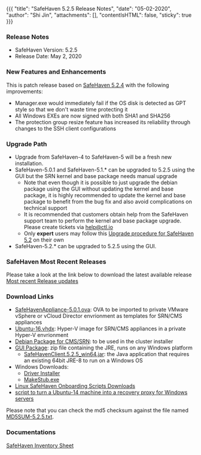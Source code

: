 {{{
  "title": "SafeHaven 5.2.5 Release Notes",
  "date": "05-02-2020",
  "author": "Shi Jin",
  "attachments": [],
  "contentIsHTML": false,
  "sticky": true
}}}

### Release Notes

- SafeHaven Version: 5.2.5
- Release Date: May 2, 2020

### New Features and Enhancements

This is patch release based on [SafeHaven 5.2.4](SafeHaven5.2.4-Release-Notes.md) with the following improvements:

- Manager.exe would immediately fail if the OS disk is detected as GPT style so that we don't waste time protecting it
- All Windows EXEs are now signed with both SHA1 and SHA256
- The protection group resize feature has increased its reliability through changes to the SSH client configurations

### Upgrade Path

* Upgrade from SafeHaven-4 to SafeHaven-5 will be a fresh new installation.
* SafeHaven-5.0.1 and SafeHaven-5.1.* can be upgraded to 5.2.5 using the GUI but the SRN kernel and base package needs manual upgrade
  * Note that even though it is possible to just upgrade the debian package using the GUI without updating the kernel and base package, it is highly recommended to update the kernel and base package to benefit from the bug fix and also avoid complications on technical support
  * It is recommended that customers obtain help from the SafeHaven support team to perform the kernel and base package upgrade. Please create tickets via help@ctl.io
  * Only **expert** users may follow this [Upgrade procedure for SafeHaven 5.2](SH-5.1-Upgrade-5.2.md) on their own
* SafeHaven-5.2.* can be upgraded to 5.2.5 using the GUI.  

### SafeHaven Most Recent Releases

Please take a look at the link below to download the latest available release  
[Most recent Release updates](../Overview/Most-Recent-SafeHaven-Release-Updates.md)

### Download Links

* [SafeHavenAppliance-5.0.1.ova](https://download.safehaven.ctl.io/SH-5.0.1/SafeHavenAppliance-5.0.1.ova): OVA to be imported to private VMware vSphere or vCloud Director envrionment as templates for SRN/CMS appliances
* [Ubuntu-16.vhdx](https://download.safehaven.ctl.io/SH-5.0.0/Ubuntu-16.vhdx): Hyper-V image for SRN/CMS appliances in a private Hyper-V envrionment
* [Debian Package for CMS/SRN](https://download.safehaven.ctl.io/SH-5.2.5/safehaven-5.2.5.deb): to be used in the cluster installer
* [GUI Package](https://download.safehaven.ctl.io/SH-5.2.5/SafeHavenConsole-5.2.5.zip): zip file containing the JRE, runs on any Windows platform
  * [SafeHavenClient.5.2.5_win64.jar](https://download.safehaven.ctl.io/SH-5.2.5/SafeHavenClient.5.2.5_win64.jar): the Java application that requires an existing 64bit JRE-8 to run on a Windows OS
* Windows Downloads:
  * [Driver Installer](https://download.safehaven.ctl.io/SH-5.2.5/safehaven_windows_driver-5.2.5.exe)
  * [MakeStub.exe](https://download.safehaven.ctl.io/SH-5.2.5/MakeStub-5.2.5.exe)
* [Linux SafeHaven Onboarding Scripts Downloads](linux-onboarding-releases.md)
* [script to turn a Ubuntu-14 machine into a recovery proxy for Windows servers](https://download.safehaven.ctl.io/SH-5.2.5/makestub_for_windows.sh)

Please note that you can check the md5 checksum against the file named [MD5SUM-5.2.5.txt](https://download.safehaven.ctl.io/SH-5.2.5/MD5SUM-5.2.5.txt).

### Documentations

[SafeHaven Inventory Sheet](https://download.safehaven.ctl.io/SH-5-Docs/SafeHaven-Inventory-Sheet-Azure.xlsm)
